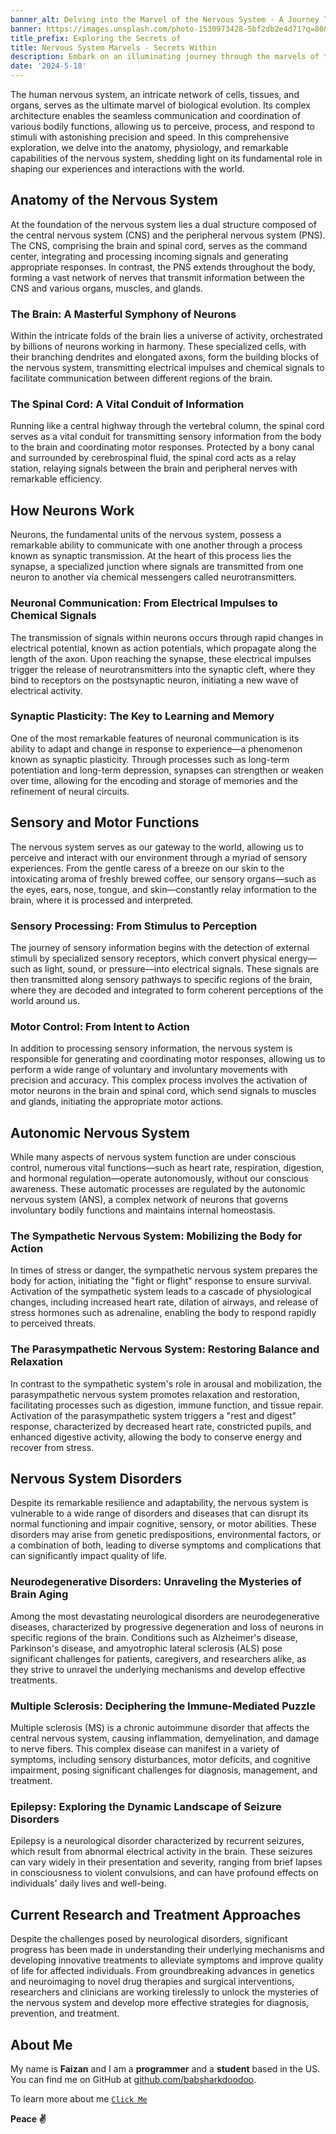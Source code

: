 ```yaml
---
banner_alt: Delving into the Marvel of the Nervous System - A Journey Through the Wonders Within
banner: https://images.unsplash.com/photo-1530973428-5bf2db2e4d71?q=80&w=2070&auto=format&fit=crop&ixlib=rb-4.0.3&ixid=M3wxMjA3fDB8MHxwaG90by1wYWdlfHx8fGVufDB8fHx8fA%3D%3D
title_prefix: Exploring the Secrets of
title: Nervous System Marvels - Secrets Within
description: Embark on an illuminating journey through the marvels of the nervous system. Explore the intricate web of neurons, synapses, and sensory pathways that shape our perception and actions. From the mysteries of brain function to the delicate balance of autonomic harmony, discover the awe-inspiring complexity of the human nervous system.
date: '2024-5-18'
---
```


The human nervous system, an intricate network of cells, tissues, and organs, serves as the ultimate marvel of biological evolution. Its complex architecture enables the seamless communication and coordination of various bodily functions, allowing us to perceive, process, and respond to stimuli with astonishing precision and speed. In this comprehensive exploration, we delve into the anatomy, physiology, and remarkable capabilities of the nervous system, shedding light on its fundamental role in shaping our experiences and interactions with the world.

## Anatomy of the Nervous System

At the foundation of the nervous system lies a dual structure composed of the central nervous system (CNS) and the peripheral nervous system (PNS). The CNS, comprising the brain and spinal cord, serves as the command center, integrating and processing incoming signals and generating appropriate responses. In contrast, the PNS extends throughout the body, forming a vast network of nerves that transmit information between the CNS and various organs, muscles, and glands.

### The Brain: A Masterful Symphony of Neurons

Within the intricate folds of the brain lies a universe of activity, orchestrated by billions of neurons working in harmony. These specialized cells, with their branching dendrites and elongated axons, form the building blocks of the nervous system, transmitting electrical impulses and chemical signals to facilitate communication between different regions of the brain.

### The Spinal Cord: A Vital Conduit of Information

Running like a central highway through the vertebral column, the spinal cord serves as a vital conduit for transmitting sensory information from the body to the brain and coordinating motor responses. Protected by a bony canal and surrounded by cerebrospinal fluid, the spinal cord acts as a relay station, relaying signals between the brain and peripheral nerves with remarkable efficiency.

## How Neurons Work

Neurons, the fundamental units of the nervous system, possess a remarkable ability to communicate with one another through a process known as synaptic transmission. At the heart of this process lies the synapse, a specialized junction where signals are transmitted from one neuron to another via chemical messengers called neurotransmitters.

### Neuronal Communication: From Electrical Impulses to Chemical Signals

The transmission of signals within neurons occurs through rapid changes in electrical potential, known as action potentials, which propagate along the length of the axon. Upon reaching the synapse, these electrical impulses trigger the release of neurotransmitters into the synaptic cleft, where they bind to receptors on the postsynaptic neuron, initiating a new wave of electrical activity.

### Synaptic Plasticity: The Key to Learning and Memory

One of the most remarkable features of neuronal communication is its ability to adapt and change in response to experience—a phenomenon known as synaptic plasticity. Through processes such as long-term potentiation and long-term depression, synapses can strengthen or weaken over time, allowing for the encoding and storage of memories and the refinement of neural circuits.

## Sensory and Motor Functions

The nervous system serves as our gateway to the world, allowing us to perceive and interact with our environment through a myriad of sensory experiences. From the gentle caress of a breeze on our skin to the intoxicating aroma of freshly brewed coffee, our sensory organs—such as the eyes, ears, nose, tongue, and skin—constantly relay information to the brain, where it is processed and interpreted.

### Sensory Processing: From Stimulus to Perception

The journey of sensory information begins with the detection of external stimuli by specialized sensory receptors, which convert physical energy—such as light, sound, or pressure—into electrical signals. These signals are then transmitted along sensory pathways to specific regions of the brain, where they are decoded and integrated to form coherent perceptions of the world around us.

### Motor Control: From Intent to Action

In addition to processing sensory information, the nervous system is responsible for generating and coordinating motor responses, allowing us to perform a wide range of voluntary and involuntary movements with precision and accuracy. This complex process involves the activation of motor neurons in the brain and spinal cord, which send signals to muscles and glands, initiating the appropriate motor actions.

## Autonomic Nervous System

While many aspects of nervous system function are under conscious control, numerous vital functions—such as heart rate, respiration, digestion, and hormonal regulation—operate autonomously, without our conscious awareness. These automatic processes are regulated by the autonomic nervous system (ANS), a complex network of neurons that governs involuntary bodily functions and maintains internal homeostasis.

### The Sympathetic Nervous System: Mobilizing the Body for Action

In times of stress or danger, the sympathetic nervous system prepares the body for action, initiating the "fight or flight" response to ensure survival. Activation of the sympathetic system leads to a cascade of physiological changes, including increased heart rate, dilation of airways, and release of stress hormones such as adrenaline, enabling the body to respond rapidly to perceived threats.

### The Parasympathetic Nervous System: Restoring Balance and Relaxation

In contrast to the sympathetic system's role in arousal and mobilization, the parasympathetic nervous system promotes relaxation and restoration, facilitating processes such as digestion, immune function, and tissue repair. Activation of the parasympathetic system triggers a "rest and digest" response, characterized by decreased heart rate, constricted pupils, and enhanced digestive activity, allowing the body to conserve energy and recover from stress.

## Nervous System Disorders

Despite its remarkable resilience and adaptability, the nervous system is vulnerable to a wide range of disorders and diseases that can disrupt its normal functioning and impair cognitive, sensory, or motor abilities. These disorders may arise from genetic predispositions, environmental factors, or a combination of both, leading to diverse symptoms and complications that can significantly impact quality of life.

### Neurodegenerative Disorders: Unraveling the Mysteries of Brain Aging

Among the most devastating neurological disorders are neurodegenerative diseases, characterized by progressive degeneration and loss of neurons in specific regions of the brain. Conditions such as Alzheimer's disease, Parkinson's disease, and amyotrophic lateral sclerosis (ALS) pose significant challenges for patients, caregivers, and researchers alike, as they strive to unravel the underlying mechanisms and develop effective treatments.

### Multiple Sclerosis: Deciphering the Immune-Mediated Puzzle

Multiple sclerosis (MS) is a chronic autoimmune disorder that affects the central nervous system, causing inflammation, demyelination, and damage to nerve fibers. This complex disease can manifest in a variety of symptoms, including sensory disturbances, motor deficits, and cognitive impairment, posing significant challenges for diagnosis, management, and treatment.

### Epilepsy: Exploring the Dynamic Landscape of Seizure Disorders

Epilepsy is a neurological disorder characterized by recurrent seizures, which result from abnormal electrical activity in the brain. These seizures can vary widely in their presentation and severity, ranging from brief lapses in consciousness to violent convulsions, and can have profound effects on individuals' daily lives and well-being.

## Current Research and Treatment Approaches

Despite the challenges posed by neurological disorders, significant progress has been made in understanding their underlying mechanisms and developing innovative treatments to alleviate symptoms and improve quality of life for affected individuals. From groundbreaking advances in genetics and neuroimaging to novel drug therapies and surgical interventions, researchers and clinicians are working tirelessly to unlock the mysteries of the nervous system and develop more effective strategies for diagnosis, prevention, and treatment.

## **About Me**

My name is **Faizan** and I am a **programmer** and a **student** based in the US. You can find me on GitHub at [github.com/babsharkdoodoo](https://github.com/babsharkdoodoo).

To learn more about me [`Click Me`](https://faizanak.vercel.app/blog/about)

**Peace ✌**
